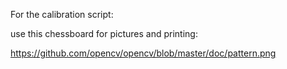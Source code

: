 For the calibration script:

use this chessboard for pictures and printing:

https://github.com/opencv/opencv/blob/master/doc/pattern.png
